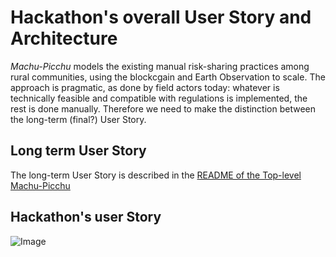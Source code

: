 # Hackathon's overall User Story and Architecture
_Machu-Picchu_ models the existing manual risk-sharing practices among rural communities, using the blockcgain and Earth Observation to scale. The approach is pragmatic, as done by field actors today: whatever is technically feasible and compatible with regulations is implemented, the rest is done manually. Therefore we need to make the distinction between the long-term (final?) User Story.
## Long term User Story
The long-term User Story is described in the [README of the Top-level Machu-Picchu](https://github.com/kvutien/Machu_Picchu_Top-Level/blob/master/README.md)
## Hackathon's user Story
![Image](https://github.com/Machu-Pichu/Top-Level/blob/master/Bootcamp/ETHOnline/20200922%20Hackathon-overall%20userstory.png)
